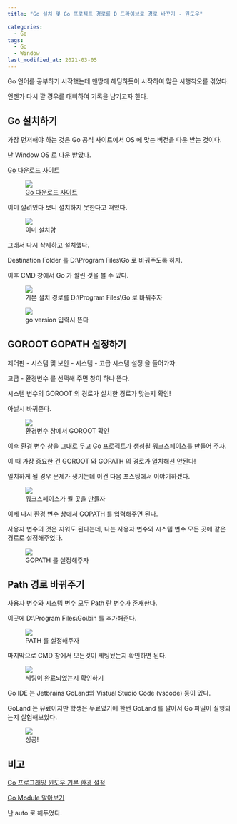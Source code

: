 ```yaml
---
title: "Go 설치 및 Go 프로젝트 경로를 D 드라이브로 경로 바꾸기 - 윈도우"

categories:
  - Go
tags: 
  - Go
  - Window
last_modified_at: 2021-03-05
---
```


Go 언어를 공부하기 시작했는데 맨땅에 헤딩하듯이 시작하여 많은 시행착오를 겪었다.

언젠가 다시 깔 경우를 대비하여 기록을 남기고자 한다.

## Go 설치하기

가장 먼저해야 하는 것은 Go 공식 사이트에서 OS 에 맞는 버전을 다운 받는 것이다.

난 Window OS 로 다운 받았다.

[Go 다운로드 사이트](https://golang.org/dl/)

<figure>
	<a href="/assets/images/2021-03-05-GoInstall1.PNG"><img src="/assets/images/2021-03-05-GoInstall1.PNG"></a>
	<figcaption><a href="https://golang.org/dl/" title="Go 다운로드 사이트">Go 다운로드 사이트</a></figcaption>
</figure>

이미 깔려있다 보니 설치하지 못한다고 떠있다.

<figure>
	<a href="/assets/images/2021-03-05-GoInstall2.PNG"><img src="/assets/images/2021-03-05-GoInstall2.PNG"></a>
	<figcaption>이미 설치함</figcaption>
</figure>

그래서 다시 삭제하고 설치했다.

Destination Folder 를 D:\Program Files\Go 로 바꿔주도록 하자.

이후 CMD 창에서 Go 가 깔린 것을 볼 수 있다.

<figure>
	<a href="/assets/images/2021-03-05-GoInstall3.PNG"><img src="/assets/images/2021-03-05-GoInstall3.PNG"></a>
	<figcaption>기본 설치 경로를 D:\Program Files\Go 로 바꿔주자</figcaption>
</figure>

<figure>
	<a href="/assets/images/2021-03-05-GoInstall4.PNG"><img src="/assets/images/2021-03-05-GoInstall4.PNG"></a>
	<figcaption>go version 입력시 뜬다</figcaption>
</figure>

## GOROOT GOPATH 설정하기

제어판 - 시스템 및 보안 - 시스템 - 고급 시스템 설정 을 들어가자.

고급 - 환경변수 를 선택해 주면 창이 하나 뜬다.

시스템 변수의 GOROOT 의 경로가 설치한 경로가 맞는지 확인! 

아닐시 바꿔준다.

<figure>
	<a href="/assets/images/2021-03-05-GoInstall5.PNG"><img src="/assets/images/2021-03-05-GoInstall5.PNG"></a>
	<figcaption>환경변수 창에서 GOROOT 확인</figcaption>
</figure>

이후 환경 변수 창을 그대로 두고 Go 프로젝트가 생성될 워크스페이스를 만들어 주자.

이 때 가장 중요한 건 GOROOT 와 GOPATH 의 경로가 일치해선 안된다!

일치하게 될 경우 문제가 생기는데 이건 다음 포스팅에서 이야기하겠다.

<figure>
	<a href="/assets/images/2021-03-05-GoInstall6.PNG"><img src="/assets/images/2021-03-05-GoInstall6.PNG"></a>
	<figcaption>워크스페이스가 될 곳을 만들자</figcaption>
</figure>

이제 다시 환경 변수 창에서 GOPATH 를 입력해주면 된다.

사용자 변수의 것은 지워도 된다는데, 나는 사용자 변수와 시스템 변수 모든 곳에 같은 경로로 설정해주었다. 

<figure>
	<a href="/assets/images/2021-03-05-GoInstall7.PNG"><img src="/assets/images/2021-03-05-GoInstall7.PNG"></a>
	<figcaption>GOPATH 를 설정해주자</figcaption>
</figure>

## Path 경로 바꿔주기

사용자 변수와 시스템 변수 모두 Path 란 변수가 존재한다.

이곳에 D:\Program Files\Go\bin 를 추가해준다.

<figure>
	<a href="/assets/images/2021-03-05-GoInstall8.PNG"><img src="/assets/images/2021-03-05-GoInstall8.PNG"></a>
	<figcaption>PATH 를 설정해주자</figcaption>
</figure>

마지막으로 CMD 창에서 모든것이 세팅됬는지 확인하면 된다.

<figure>
	<a href="/assets/images/2021-03-05-GoInstall9.PNG"><img src="/assets/images/2021-03-05-GoInstall9.PNG"></a>
	<figcaption>세팅이 완료되었는지 확인하기</figcaption>
</figure>


Go IDE 는 Jetbrains GoLand와 Vistual Studio Code (vscode) 등이 있다.

GoLand 는 유료이지만 학생은 무료였기에 한번 GoLand 를 깔아서 Go 파일이 실행되는지 실험해보았다.

<figure>
	<a href="/assets/images/2021-03-05-GoInstall10.PNG"><img src="/assets/images/2021-03-05-GoInstall10.PNG"></a>
	<figcaption>성공!</figcaption>
</figure>


## 비고

[Go 프로그래밍 윈도우 기본 환경 설정](https://niceman.tistory.com/126)

[Go Module 알아보기](https://yoongrammer.tistory.com/33)

난 auto 로 해두었다.
